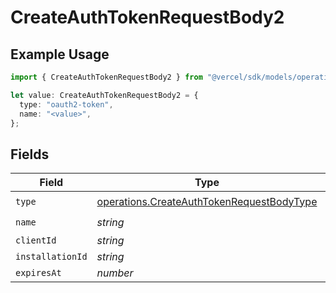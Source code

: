 # CreateAuthTokenRequestBody2

## Example Usage

```typescript
import { CreateAuthTokenRequestBody2 } from "@vercel/sdk/models/operations";

let value: CreateAuthTokenRequestBody2 = {
  type: "oauth2-token",
  name: "<value>",
};
```

## Fields

| Field                                                                                                  | Type                                                                                                   | Required                                                                                               | Description                                                                                            |
| ------------------------------------------------------------------------------------------------------ | ------------------------------------------------------------------------------------------------------ | ------------------------------------------------------------------------------------------------------ | ------------------------------------------------------------------------------------------------------ |
| `type`                                                                                                 | [operations.CreateAuthTokenRequestBodyType](../../models/operations/createauthtokenrequestbodytype.md) | :heavy_check_mark:                                                                                     | N/A                                                                                                    |
| `name`                                                                                                 | *string*                                                                                               | :heavy_check_mark:                                                                                     | N/A                                                                                                    |
| `clientId`                                                                                             | *string*                                                                                               | :heavy_minus_sign:                                                                                     | N/A                                                                                                    |
| `installationId`                                                                                       | *string*                                                                                               | :heavy_minus_sign:                                                                                     | N/A                                                                                                    |
| `expiresAt`                                                                                            | *number*                                                                                               | :heavy_minus_sign:                                                                                     | N/A                                                                                                    |